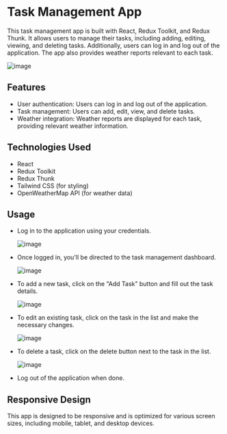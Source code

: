 # Task Management App

This task management app is built with React, Redux Toolkit, and Redux Thunk. It allows users to manage their tasks, including adding, editing, viewing, and deleting tasks. Additionally, users can log in and log out of the application. The app also provides weather reports relevant to each task.

![image](https://github.com/Karishma019/task-management/assets/76932440/8b8d87d2-f7dd-485c-bba9-95599d3e3aa1)


## Features

- User authentication: Users can log in and log out of the application.
- Task management: Users can add, edit, view, and delete tasks.
- Weather integration: Weather reports are displayed for each task, providing relevant weather information.

## Technologies Used

- React
- Redux Toolkit
- Redux Thunk
- Tailwind CSS (for styling)
- OpenWeatherMap API (for weather data)

## Usage

- Log in to the application using your credentials.
  
   ![image](https://github.com/Karishma019/task-management/assets/76932440/d0596cd6-4015-4b17-bfe0-4518e544aac4)

- Once logged in, you'll be directed to the task management dashboard.
  
  ![image](https://github.com/Karishma019/task-management/assets/76932440/8be2fa92-11c9-48ab-88c1-3e3088263167)

- To add a new task, click on the "Add Task" button and fill out the task details.
  
  ![image](https://github.com/Karishma019/task-management/assets/76932440/74903b47-60be-4e5c-98a7-a268c9bb3f06)

- To edit an existing task, click on the task in the list and make the necessary changes.
  
  ![image](https://github.com/Karishma019/task-management/assets/76932440/08d2ce7d-ea2d-460d-9c1a-3395a64e8f60)
 
- To delete a task, click on the delete button next to the task in the list.
  
  ![image](https://github.com/Karishma019/task-management/assets/76932440/8b8d87d2-f7dd-485c-bba9-95599d3e3aa1)
    
- Log out of the application when done.
   

## Responsive Design

This app is designed to be responsive and is optimized for various screen sizes, including mobile, tablet, and desktop devices.
